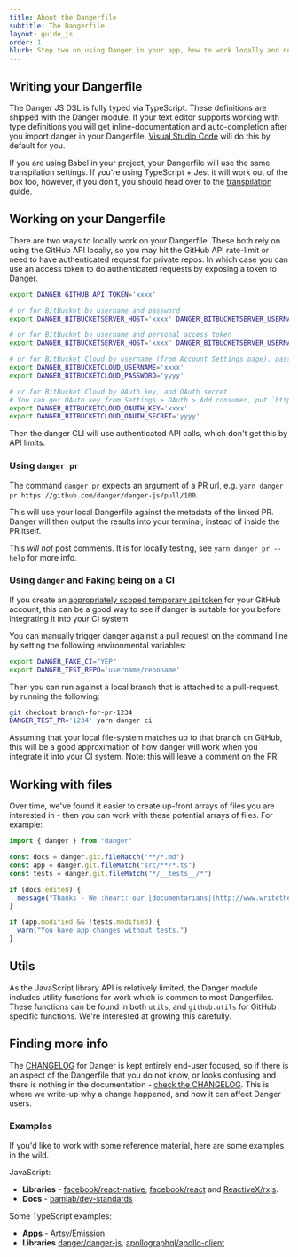 ```yaml
---
title: About the Dangerfile
subtitle: The Dangerfile
layout: guide_js
order: 1
blurb: Step two on using Danger in your app, how to work locally and nuances around working with files.
---
```


## Writing your Dangerfile

The Danger JS DSL is fully typed via TypeScript. These definitions are shipped with the Danger module. If your text
editor supports working with type definitions you will get inline-documentation and auto-completion after you import
danger in your Dangerfile. [Visual Studio Code](https://code.visualstudio.com/) will do this by default for you.

If you are using Babel in your project, your Dangerfile will use the same transpilation settings. If you're using
TypeScript + Jest it will work out of the box too, however, if you don't, you should head over to the [transpilation
guide][transpilation_guide].

## Working on your Dangerfile

There are two ways to locally work on your Dangerfile. These both rely on using the GitHub API locally, so you may hit
the GitHub API rate-limit or need to have authenticated request for private repos. In which case you can use an access
token to do authenticated requests by exposing a token to Danger.

```sh
export DANGER_GITHUB_API_TOKEN='xxxx'

# or for BitBucket by username and password
export DANGER_BITBUCKETSERVER_HOST='xxxx' DANGER_BITBUCKETSERVER_USERNAME='yyyy' DANGER_BITBUCKETSERVER_PASSWORD='zzzz'

# or for BitBucket by username and personal access token
export DANGER_BITBUCKETSERVER_HOST='xxxx' DANGER_BITBUCKETSERVER_USERNAME='yyyy' DANGER_BITBUCKETSERVER_TOKEN='zzzz'

# or for BitBucket Cloud by username (from Account Settings page), password (App-password with Read Pull requests, and Read Account Permissions)
export DANGER_BITBUCKETCLOUD_USERNAME='xxxx'
export DANGER_BITBUCKETCLOUD_PASSWORD='yyyy'

# or for BitBucket Cloud by OAuth key, and OAuth secret
# You can get OAuth key from Settings > OAuth > Add consumer, put `https://bitbucket.org/site/oauth2/authorize` for `Callback URL`, and enable Read Pull requests, and Read Account Permissions.
export DANGER_BITBUCKETCLOUD_OAUTH_KEY='xxxx'
export DANGER_BITBUCKETCLOUD_OAUTH_SECRET='yyyy'
```

Then the danger CLI will use authenticated API calls, which don't get this by API limits.

### Using `danger pr`

The command `danger pr` expects an argument of a PR url, e.g.
`yarn danger pr https://github.com/danger/danger-js/pull/100`.

This will use your local Dangerfile against the metadata of the linked PR. Danger will then output the results into your
terminal, instead of inside the PR itself.

This _will not_ post comments. It is for locally testing, see `yarn danger pr --help` for more info.

### Using `danger` and Faking being on a CI

If you create an
[appropriately scoped temporary api token](http://danger.systems/js/guides/getting_started.html#setting-up-an-access-token)
for your GitHub account, this can be a good way to see if danger is suitable for you before integrating it into your CI
system.

You can manually trigger danger against a pull request on the command line by setting the following environmental
variables:

```bash
export DANGER_FAKE_CI="YEP"
export DANGER_TEST_REPO='username/reponame'
```

Then you can run against a local branch that is attached to a pull-request, by running the following:

```bash
git checkout branch-for-pr-1234
DANGER_TEST_PR='1234' yarn danger ci
```

Assuming that your local file-system matches up to that branch on GitHub, this will be a good approximation of how
danger will work when you integrate it into your CI system. Note: this will leave a comment on the PR.

## Working with files

Over time, we've found it easier to create up-front arrays of files you are interested in - then you can work with these
potential arrays of files. For example:

```js
import { danger } from "danger"

const docs = danger.git.fileMatch("**/*.md")
const app = danger.git.fileMatch("src/**/*.ts")
const tests = danger.git.fileMatch("*/__tests__/*")

if (docs.edited) {
  message("Thanks - We :heart: our [documentarians](http://www.writethedocs.org/)!")
}

if (app.modified && !tests.modified) {
  warn("You have app changes without tests.")
}
```

## Utils

As the JavaScript library API is relatively limited, the Danger module includes utility functions for work which is
common to most Dangerfiles. These functions can be found in both `utils`, and `github.utils` for GitHub specific
functions. We're interested at growing this carefully.

## Finding more info

The [CHANGELOG][changelog] for Danger is kept entirely end-user focused, so if there is an aspect of the Dangerfile that
you do not know, or looks confusing and there is nothing in the documentation - [check the CHANGELOG][changelog]. This
is where we write-up why a change happened, and how it can affect Danger users.

### Examples

If you'd like to work with some reference material, here are some examples in the wild.

JavaScript:

- **Libraries** - [facebook/react-native][rn], [facebook/react][r] and [ReactiveX/rxjs][rxjs].
- **Docs** - [bamlab/dev-standards][bamlab]

Some TypeScript examples:

- **Apps** - [Artsy/Emission][emiss]
- **Libraries** [danger/danger-js][danger-js], [apollographql/apollo-client][apollo]

[emiss]: https://github.com/artsy/emission/blob/master/dangerfile.ts
[danger-js]: https://github.com/danger/danger-js/blob/master/dangerfile.ts
[meta]: https://github.com/artsy/metaphysics/blob/master/dangerfile.js
[rn]: https://github.com/facebook/react-native/blob/master/bots/dangerfile.js
[r]: https://github.com/facebook/react/blob/master/dangerfile.js
[rxjs]: https://github.com/ReactiveX/rxjs/blob/master/dangerfile.js
[setup]: http://danger.systems/guides/getting_started.html#creating-a-bot-account-for-danger-to-use
[jest]: https://github.com/facebook/jest
[transpilation_guide]: /js/tutorials/transpilation.html
[changelog]: http://danger.systems/js/changelog.html
[apollo]: https://github.com/apollographql/apollo-client/blob/master/config/dangerfile.ts
[bamlab]: https://github.com/bamlab/dev-standards/blob/master/dangerfile.js
